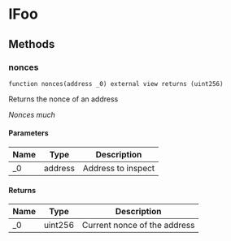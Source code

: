 # IFoo









## Methods

### nonces

```solidity
function nonces(address _0) external view returns (uint256)
```

Returns the nonce of an address

*Nonces much*

#### Parameters

| Name | Type | Description |
|---|---|---|
| _0 | address | Address to inspect |

#### Returns

| Name | Type | Description |
|---|---|---|
| _0 | uint256 | Current nonce of the address |




